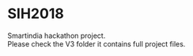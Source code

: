 # SIH2018
Smartindia hackathon project.<br>
Please check the V3 folder it contains full project files.
